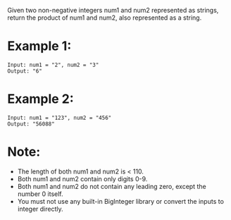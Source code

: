 Given two non-negative integers num1 and num2 represented as strings, return the product of num1 and num2, also represented as a string.

# Example 1:
```
Input: num1 = "2", num2 = "3"
Output: "6"
```
# Example 2:
```
Input: num1 = "123", num2 = "456"
Output: "56088"
```
# Note:

- The length of both num1 and num2 is < 110.
- Both num1 and num2 contain only digits 0-9.
- Both num1 and num2 do not contain any leading zero, except the number 0 itself.
- You must not use any built-in BigInteger library or convert the inputs to integer directly.
